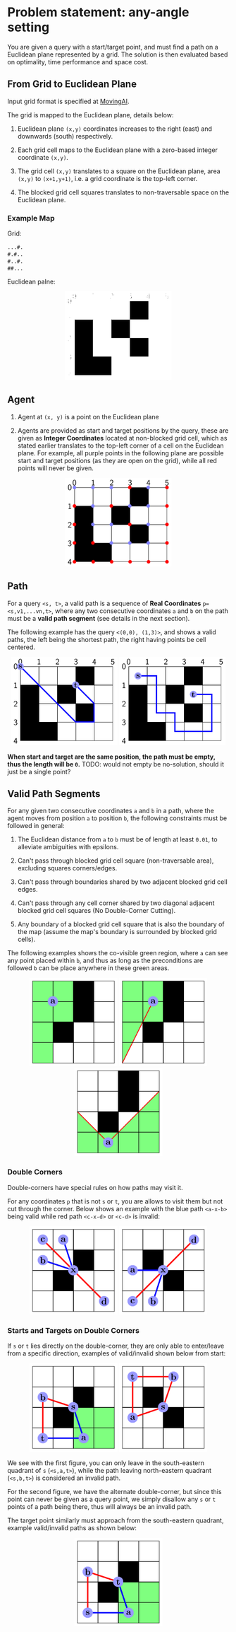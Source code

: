 # Problem statement: any-angle setting
You are given a query with a start/target point, and must find a path on a Euclidean plane represented by a grid.
The solution is then evaluated based on optimality, time performance and space cost.

## From Grid to Euclidean Plane
Input grid format is specified at [MovingAI](https://movingai.com/benchmarks/formats.html).

The grid is mapped to the Euclidean plane, details below:

  1. Euclidean plane `(x,y)` coordinates increases to the right (east) and downwards (south) respectively.

  2. Each grid cell maps to the Euclidean plane with a zero-based integer coordinate `(x,y)`.

  3. The grid cell `(x,y)` translates to a square on the Euclidean plane, area `(x,y)` to `(x+1,y+1)`, i.e. a grid coordinate is the top-left corner.

  4. The blocked grid cell squares translates to non-traversable space on the Euclidean plane.

### Example Map
Grid:

    ...#.
    #.#..
    #..#.
    ##...

Euclidean palne:

<p align="center">
<img src="./figs/grid_plane.png" height="200">
</p>

## Agent

1. Agent at `(x, y)` is a point on the Euclidean plane

2. Agents are provided as start and target positions by the query, these are given as **Integer Coordinates** located at non-blocked grid cell,
which as stated earlier translates to the top-left corner of a cell on the Euclidean plane.
For example, all purple points in the following plane are possible start and target positions (as they are open on the grid), while all red points will never be given.
  <p align="center">
    <img src="figs/grid_plane_start_target.png" height="200" > 
  </p>

## Path
For a query `<s, t>`, a valid path is a sequence of **Real Coordinates** `p=<s,v1,...vn,t>`, where any two consecutive coordinates `a` and `b` on the path must be a **valid path segment** (see details in the next section).

The following example has the query `<(0,0), (1,3)>`, and shows a valid paths, the left being the shortest path, the right having points be cell centered. 
  <p align="center">
    <img src="figs/grid_plane_path.png" height="200" >  <img src="figs/grid_plane_path_center.png" height="200" > 
  </p>


**When start and target are the same position, the path must be empty, thus the length will be `0`.** TODO: would not empty be no-solution, should it just be a single point?

## Valid Path Segments

For any given two consecutive coordinates `a` and `b` in a path, where the agent moves from position `a` to position `b`, the following constraints must be followed in general:

1. The Euclidean distance from `a` to `b` must be of length at least `0.01`, to alleviate ambiguities with epsilons.

2. Can't pass through blocked grid cell square (non-traversable area), excluding squares corners/edges.

3. Can't pass through boundaries shared by two adjacent blocked grid cell edges.

4. Can't pass through any cell corner shared by two diagonal adjacent blocked grid cell squares (No Double-Corner Cutting).

5. Any boundary of a blocked grid cell square that is also the boundary of the map (assume the map's boundary is surrounded by blocked grid cells).

The following examples shows the co-visible green region, where `a` can see any point placed within `b`, and thus as long as the preconditions are followed `b` can be place anywhere in these green areas.
  <p align="center">
    <img src="figs/invalid_segments.png" height="200" width="200">  <img src="figs/invalid_segments_edge.png" height="200" width="200">  <img src="figs/invalid_segments_center.png" height="200" width="200">
  </p>


### Double Corners

Double-corners have special rules on how paths may visit it.

For any coordinates `p` that is not `s` or `t`, you are allows to visit them but not cut through the corner.
Below shows an example with the blue path `<a-x-b>` being valid while red path `<c-x-d>` or `<c-d>` is invalid:
  <p align="center">
    <img src="figs/invalid_segments_cut1.png" height="200" width="200"> <img src="figs/invalid_segments_cut2.png" height="200" width="200">
  </p>

### Starts and Targets on Double Corners

If `s` or `t` lies directly on the double-corner, they are only able to enter/leave from a specific direction, examples of valid/invalid shown below from start:
  <p align="center">
    <img src="figs/invalid_segments_start.png" height="200" width="200"> <img src="figs/invalid_segments_start2.png" height="200" width="200">
  </p>

We see with the first figure, you can only leave in the south-eastern quadrant of `s` (`<s,a,t>`), while the path leaving north-eastern quadrant (`<s,b,t>`)
is considered an invalid path.

For the second figure, we have the alternate double-corner, but since this point can never be given as a query point, we simply disallow any `s` or `t` points
of a path being there, thus will always be an invalid path.

The target point similarly must approach from the south-eastern quadrant, example valid/invalid paths as shown below:
  <p align="center">
    <img src="figs/invalid_segments_target.png" height="200" width="200">
  </p>

